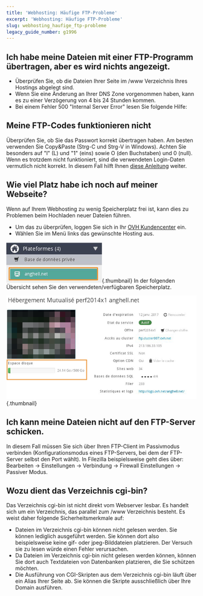```yaml
---
title: 'Webhosting: Häufige FTP-Probleme'
excerpt: 'Webhosting: Häufige FTP-Probleme'
slug: webhosting_haufige_ftp-probleme
legacy_guide_number: g1996
---
```



## Ich habe meine Dateien mit einer FTP-Programm übertragen, aber es wird nichts angezeigt.

- Überprüfen Sie, ob die Dateien Ihrer Seite im /www Verzeichnis Ihres Hostings abgelegt sind.
- Wenn Sie eine Änderung an Ihrer DNS Zone vorgenommen haben, kann es zu einer Verzögerung von 4 bis 24 Stunden kommen.
- Bei einem Fehler 500 "Internal Server Error" lesen Sie folgende Hilfe: []({legacy}1987)




## Meine FTP-Codes funktionieren nicht
Überprüfen Sie, ob Sie das Passwort korrekt übertragen haben. Am besten verwenden Sie Copy&Paste (Strg-C und Strg-V in Windows). Achten Sie besonders auf "l" (L) und "1" (eins) sowie O (den Buchstaben) und 0 (null).
Wenn es trotzdem nicht funktioniert, sind die verwendeten Login-Daten vermutlich nicht korrekt. In diesem Fall hilft Ihnen [diese Anleitung](https://www.ovh.de/g1374.mettre-mon-site-en-ligne#deposer_mes_fichiers_en_ftp_recuperer_mes_identifiants_ftp) weiter.


## Wie viel Platz habe ich noch auf meiner Webseite?
Wenn auf Ihrem Webhosting zu wenig Speicherplatz frei ist, kann dies zu Problemen beim Hochladen neuer Dateien führen.

- Um das zu überprüfen, loggen Sie sich in Ihr [OVH Kundencenter](https://www.ovh.com/manager/web) ein.
- Wählen Sie im Menü links das gewünschte Hosting aus.



![](images/img_3298.jpg){.thumbnail}
In der folgenden Übersicht sehen Sie den verwendeten/verfügbaren Speicherplatz.

![](images/img_3299.jpg){.thumbnail}


## Ich kann meine Dateien nicht auf den FTP-Server schicken.
In diesem Fall müssen Sie sich über Ihren FTP-Client im Passivmodus verbinden (Konfigurationsmodus eines FTP-Servers, bei dem der FTP-Server selbst den Port wählt). In Filezilla beispielsweise geht dies über: Bearbeiten -> Einstellungen -> Verbindung -> Firewall Einstellungen -> Passiver Modus.


## Wozu dient das Verzeichnis cgi-bin?
Das Verzeichnis cgi-bin ist nicht direkt vom Webserver lesbar. Es handelt sich um ein Verzeichnis, das parallel zum /www Verzeichnis besteht. Es weist daher folgende Sicherheitsmerkmale auf:

- Dateien im Verzeichnis cgi-bin können nicht gelesen werden. Sie können lediglich ausgeführt werden. Sie können dort also beispielsweise keine gif- oder jpeg-Bilddateien platzieren. Der Versuch sie zu lesen würde einen Fehler verursachen.
- Da Dateien im Verzeichnis cgi-bin nicht gelesen werden können, können Sie dort auch Textdateien von Datenbanken platzieren, die Sie schützen möchten.
- Die Ausführung von CGI-Skripten aus dem Verzeichnis cgi-bin läuft über ein Alias Ihrer Seite ab. Sie können die Skripte ausschließlich über Ihre Domain ausführen.



